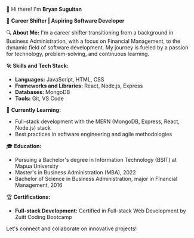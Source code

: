 👋 Hi there! I'm **Bryan Suguitan**

🔄 **Career Shifter | Aspiring Software Developer**

🔍 **About Me:**
I'm a career shifter transitioning from a background in Business Administration, with a focus on Financial Management, to the dynamic field of software development. My journey is fueled by a passion for technology, problem-solving, and continuous learning.

🛠️ **Skills and Tech Stack:**
- **Languages:** JavaScript, HTML, CSS
- **Frameworks and Libraries:** React, Node.js, Express
- **Databases:** MongoDB
- **Tools:** Git, VS Code

🌱 **Currently Learning:**
- Full-stack development with the MERN (MongoDB, Express, React, Node.js) stack
- Best practices in software engineering and agile methodologies

🎓 **Education:**
- Pursuing a Bachelor's degree in Information Technology (BSIT) at Mapua University
- Master's in Business Administration (MBA), 2022
- Bachelor of Science in Business Administration, major in Financial Management, 2016

🏆 **Certifications:**
- **Full-stack Development:** Certified in Full-stack Web Development by Zuitt Coding Bootcamp

<!-- 🚀 **Projects:**
- **[Project Name](link-to-repo):** A web application to [brief project description], showcasing my skills in React and Node.js.
- **[Another Project](link-to-repo):** Developed a [project type] to [brief project description], utilizing Python and Flask.

🌟 **Previous Experience:**
- [Your Previous Role] at [Your Previous Company]
  - Gained valuable skills in [relevant skills] that I now apply to my coding projects.
  - [Another relevant experience or accomplishment]

🌟 **Fun Fact:**
Outside of coding, I enjoy [your hobby or interest], which helps me stay creative and motivated.

📫 **Get in Touch:**
- [LinkedIn](https://www.linkedin.com/in/yourprofile)
- [Twitter](https://twitter.com/yourhandle)
- [Personal Website](https://yourwebsite.com) -->

Let's connect and collaborate on innovative projects!


<!--
**brynsgtn/brynsgtn** is a ✨ _special_ ✨ repository because its `README.md` (this file) appears on your GitHub profile.

Here are some ideas to get you started:

- 🔭 I’m currently working on ...
- 🌱 I’m currently learning ...
- 👯 I’m looking to collaborate on ...
- 🤔 I’m looking for help with ...
- 💬 Ask me about ...
- 📫 How to reach me: ...
- 😄 Pronouns: ...
- ⚡ Fun fact: ...
-->
